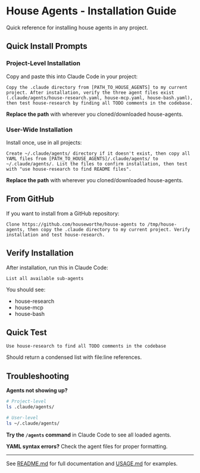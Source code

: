 # House Agents - Installation Guide

Quick reference for installing house agents in any project.

## Quick Install Prompts

### Project-Level Installation

Copy and paste this into Claude Code in your project:

```
Copy the .claude directory from [PATH_TO_HOUSE_AGENTS] to my current project. After installation, verify the three agent files exist (.claude/agents/house-research.yaml, house-mcp.yaml, house-bash.yaml), then test house-research by finding all TODO comments in the codebase.
```

**Replace the path** with wherever you cloned/downloaded house-agents.

### User-Wide Installation

Install once, use in all projects:

```
Create ~/.claude/agents/ directory if it doesn't exist, then copy all YAML files from [PATH_TO_HOUSE_AGENTS]/.claude/agents/ to ~/.claude/agents/. List the files to confirm installation, then test with "use house-research to find README files".
```

**Replace the path** with wherever you cloned/downloaded house-agents.

## From GitHub

If you want to install from a GitHub repository:

```
Clone https://github.com/houseworthe/house-agents to /tmp/house-agents, then copy the .claude directory to my current project. Verify installation and test house-research.
```

## Verify Installation

After installation, run this in Claude Code:

```
List all available sub-agents
```

You should see:
- house-research
- house-mcp
- house-bash

## Quick Test

```
Use house-research to find all TODO comments in the codebase
```

Should return a condensed list with file:line references.

## Troubleshooting

**Agents not showing up?**

```bash
# Project-level
ls .claude/agents/

# User-level
ls ~/.claude/agents/
```

**Try the `/agents` command** in Claude Code to see all loaded agents.

**YAML syntax errors?** Check the agent files for proper formatting.

---

See [README.md](./README.md) for full documentation and [USAGE.md](./USAGE.md) for examples.
